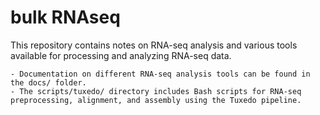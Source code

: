 # bulk RNAseq

This repository contains notes on RNA-seq analysis and various tools available for processing and analyzing RNA-seq data.

	- Documentation on different RNA-seq analysis tools can be found in the docs/ folder.
	- The scripts/tuxedo/ directory includes Bash scripts for RNA-seq preprocessing, alignment, and assembly using the Tuxedo pipeline.
